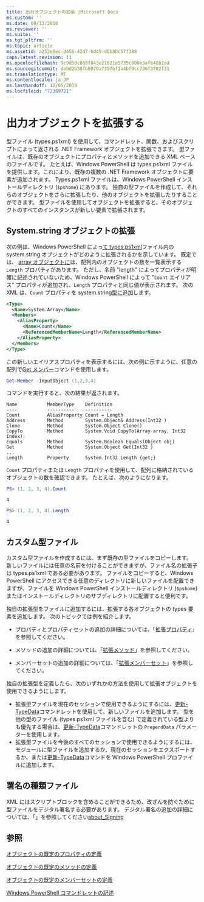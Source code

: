```yaml
---
title: 出力オブジェクトの拡張 |Microsoft Docs
ms.custom: ''
ms.date: 09/13/2016
ms.reviewer: ''
ms.suite: ''
ms.tgt_pltfrm: ''
ms.topic: article
ms.assetid: a252e0ec-d456-42d7-bd49-d6b8bc57f388
caps.latest.revision: 11
ms.openlocfilehash: 9c9d50c880f843e21621e5735c800e3afb48b2ad
ms.sourcegitcommit: debd2b38fb8070a7357bf1a4bf9cc736f3702f31
ms.translationtype: MT
ms.contentlocale: ja-JP
ms.lasthandoff: 12/05/2019
ms.locfileid: "72369721"
---
```

# <a name="extending-output-objects"></a>出力オブジェクトを拡張する

型ファイル (types.ps1xml) を使用して、コマンドレット、関数、およびスクリプトによって返される .NET Framework オブジェクトを拡張できます。 型ファイルは、既存のオブジェクトにプロパティとメソッドを追加できる XML ベースのファイルです。 たとえば、Windows PowerShell は types.ps1xml ファイルを提供します。これにより、既存の複数の .NET Framework オブジェクトに要素が追加されます。 Types.ps1xml ファイルは、Windows PowerShell インストールディレクトリ (`$pshome`) にあります。 独自の型ファイルを作成して、それらのオブジェクトをさらに拡張したり、他のオブジェクトを拡張したりすることができます。 型ファイルを使用してオブジェクトを拡張すると、そのオブジェクトのすべてのインスタンスが新しい要素で拡張されます。

## <a name="extending-the-systemarray-object"></a>System.string オブジェクトの拡張

次の例は、Windows PowerShell によっ[て types.ps1xml](/dotnet/api/System.Array)ファイル内の system.string オブジェクトがどのように拡張されるかを示しています。 既定では、 [array オブジェクトに](/dotnet/api/System.Array)は、配列内のオブジェクトの数を一覧表示する `Length` プロパティがあります。 ただし、名前 "length" によってプロパティが明確に記述されていないため、Windows PowerShell によって "`Count` エイリアス" プロパティが追加され、`Length` プロパティと同じ値が表示されます。 次の XML は、`Count` プロパティを system.string[型に](/dotnet/api/System.Array)追加します。

```xml
<Type>
  <Name>System.Array</Name>
  <Members>
    <AliasProperty>
      <Name>Count</Name>
      <ReferencedMemberName>Length</ReferencedMemberName>
    </AliasProperty>
  </Members>
</Type>

```

この新しいエイリアスプロパティを表示するには、次の例に示すように、任意の配列で[Get メンバー](/powershell/module/Microsoft.PowerShell.Utility/Get-Member)コマンドを使用します。

```powershell
Get-Member -InputObject (1,2,3,4)
```

コマンドを実行すると、次の結果が返されます。
```output
Name           MemberType    Definition
----           ----------    ----------
Count          AliasProperty Count = Length
Address        Method        System.Object& Address(Int32 )
Clone          Method        System.Object Clone()
CopyTo         Method        System.Void CopyTo(Array array, Int32 index):
Equals         Method        System.Boolean Equals(Object obj)
Get            Method        System.Object Get(Int32 )
...
Length         Property      System.Int32 Length {get;}
```
`Count` プロパティまたは `Length` プロパティを使用して、配列に格納されているオブジェクトの数を確認できます。 たとえば、次のようになります。

```powershell
PS> (1, 2, 3, 4).Count
```

```output
4
```

```powershell
PS> (1, 2, 3, 4).Length
```

```output
4
```

## <a name="custom-types-files"></a>カスタム型ファイル

カスタム型ファイルを作成するには、まず既存の型ファイルをコピーします。 新しいファイルには任意の名前を付けることができますが、ファイル名の拡張子は types.ps1xml である必要があります。 ファイルをコピーすると、Windows PowerShell にアクセスできる任意のディレクトリに新しいファイルを配置できますが、ファイルを Windows PowerShell インストールディレクトリ (`$pshome`) またはインストールディレクトリのサブディレクトリに配置すると便利です。

独自の拡張型をファイルに追加するには、拡張する各オブジェクトの types 要素を追加します。 次のトピックでは例を紹介します。

- プロパティとプロパティセットの追加の詳細については、「[拡張プロパティ](./extending-properties-for-objects.md)」を参照してください。

- メソッドの追加の詳細については、「[拡張メソッド](./defining-default-methods-for-objects.md)」を参照してください。

- メンバーセットの追加の詳細については、「[拡張メンバーセット](./defining-default-member-sets-for-objects.md)」を参照してください。

独自の拡張型を定義したら、次のいずれかの方法を使用して拡張オブジェクトを使用できるようにします。

- 拡張型ファイルを現在のセッションで使用できるようにするには、[更新-TypeData](/powershell/module/Microsoft.PowerShell.Utility/Update-TypeData)コマンドレットを使用して、新しいファイルを追加します。 型を他の型のファイル (types.ps1xml ファイルを含む) で定義されている型よりも優先する場合は、[更新-TypeData](/powershell/module/Microsoft.PowerShell.Utility/Update-TypeData)コマンドレットの `PrependData` パラメーターを使用します。
- 拡張型ファイルを今後のすべてのセッションで使用できるようにするには、モジュールに型ファイルを追加するか、現在のセッションをエクスポートするか、または[更新-TypeData](/powershell/module/Microsoft.PowerShell.Utility/Update-TypeData)コマンドを Windows PowerShell プロファイルに追加します。

## <a name="signing-types-files"></a>署名の種類ファイル

XML にはスクリプトブロックを含めることができるため、改ざんを防ぐために型ファイルをデジタル署名する必要があります。 デジタル署名の追加の詳細については、「」を参照してください[about_Signing](/powershell/module/microsoft.powershell.core/about/about_signing)

## <a name="see-also"></a>参照

[オブジェクトの既定のプロパティの定義](./extending-properties-for-objects.md)

[オブジェクトの既定のメソッドの定義](./defining-default-methods-for-objects.md)

[オブジェクトの既定のメンバーセットの定義](./defining-default-member-sets-for-objects.md)

[Windows PowerShell コマンドレットの記述](./writing-a-windows-powershell-cmdlet.md)

